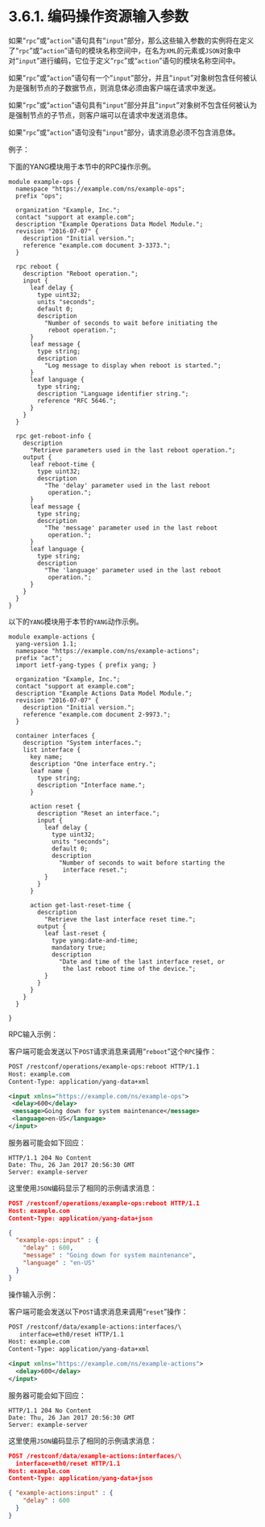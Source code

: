 # 3.6.1. 编码操作资源输入参数

如果“`rpc`”或“`action`”语句具有“`input`”部分，那么这些输入参数的实例将在定义了“`rpc`”或“`action`”语句的模块名称空间中，在名为`XML`的元素或`JSON`对象中对“`input`”进行编码，它位于定义“`rpc`”或“`action`”语句的模块名称空间中。

如果“`rpc`”或“`action`”语句有一个“`input`”部分，并且“`input`”对象树包含任何被认为是强制节点的子数据节点，则消息体必须由客户端在请求中发送。

如果“`rpc`”或“`action`”语句具有“`input`”部分并且“`input`”对象树不包含任何被认为是强制节点的子节点，则客户端可以在请求中发送消息体。

如果“`rpc`”或“`action`”语句没有“`input`”部分，请求消息必须不包含消息体。

例子：

下面的YANG模块用于本节中的RPC操作示例。

```YANG
module example-ops {
  namespace "https://example.com/ns/example-ops";
  prefix "ops";

  organization "Example, Inc.";
  contact "support at example.com";
  description "Example Operations Data Model Module.";
  revision "2016-07-07" {
    description "Initial version.";
    reference "example.com document 3-3373.";
  }

  rpc reboot {
    description "Reboot operation.";
    input {
      leaf delay {
        type uint32;
        units "seconds";
        default 0;
        description
          "Number of seconds to wait before initiating the
           reboot operation.";
      }
      leaf message {
        type string;
        description
          "Log message to display when reboot is started.";
      }
      leaf language {
        type string;
        description "Language identifier string.";
        reference "RFC 5646.";
      }
    }
  }

  rpc get-reboot-info {
    description
      "Retrieve parameters used in the last reboot operation.";
    output {
      leaf reboot-time {
        type uint32;
        description
          "The 'delay' parameter used in the last reboot
           operation.";
      }
      leaf message {
        type string;
        description
          "The 'message' parameter used in the last reboot
           operation.";
      }
      leaf language {
        type string;
        description
          "The 'language' parameter used in the last reboot
           operation.";
      }
    }
  }
}
```

以下的`YANG`模块用于本节的`YANG`动作示例。

```YANG
module example-actions {
  yang-version 1.1;
  namespace "https://example.com/ns/example-actions";
  prefix "act";
  import ietf-yang-types { prefix yang; }

  organization "Example, Inc.";
  contact "support at example.com";
  description "Example Actions Data Model Module.";
  revision "2016-07-07" {
    description "Initial version.";
    reference "example.com document 2-9973.";
  }

  container interfaces {
    description "System interfaces.";
    list interface {
      key name;
      description "One interface entry.";
      leaf name {
        type string;
        description "Interface name.";
      }

      action reset {
        description "Reset an interface.";
        input {
          leaf delay {
            type uint32;
            units "seconds";
            default 0;
            description
              "Number of seconds to wait before starting the
               interface reset.";
          }
        }
      }

      action get-last-reset-time {
        description
          "Retrieve the last interface reset time.";
        output {
          leaf last-reset {
            type yang:date-and-time;
            mandatory true;
            description
              "Date and time of the last interface reset, or
               the last reboot time of the device.";
          }
        }
      }
    }
  }

}
```

RPC输入示例：

客户端可能会发送以下`POST`请求消息来调用“`reboot`”这个`RPC`操作：

```xml
POST /restconf/operations/example-ops:reboot HTTP/1.1
Host: example.com
Content-Type: application/yang-data+xml

<input xmlns="https://example.com/ns/example-ops">
 <delay>600</delay>
 <message>Going down for system maintenance</message>
 <language>en-US</language>
</input>
```

服务器可能会如下回应：

```
HTTP/1.1 204 No Content
Date: Thu, 26 Jan 2017 20:56:30 GMT
Server: example-server
```

这里使用`JSON`编码显示了相同的示例请求消息：

```JSON
POST /restconf/operations/example-ops:reboot HTTP/1.1
Host: example.com
Content-Type: application/yang-data+json

{
  "example-ops:input" : {
    "delay" : 600,
    "message" : "Going down for system maintenance",
    "language" : "en-US"
  }
}
```

操作输入示例：

客户端可能会发送以下`POST`请求消息来调用“`reset`”操作：

```XML
POST /restconf/data/example-actions:interfaces/\
   interface=eth0/reset HTTP/1.1
Host: example.com
Content-Type: application/yang-data+xml

<input xmlns="https://example.com/ns/example-actions">
  <delay>600</delay>
</input>
```

服务器可能会如下回应：

```
HTTP/1.1 204 No Content
Date: Thu, 26 Jan 2017 20:56:30 GMT
Server: example-server
```

这里使用`JSON`编码显示了相同的示例请求消息：

```JSON
POST /restconf/data/example-actions:interfaces/\
  interface=eth0/reset HTTP/1.1
Host: example.com
Content-Type: application/yang-data+json

{ "example-actions:input" : {
    "delay" : 600
  }
}
```
